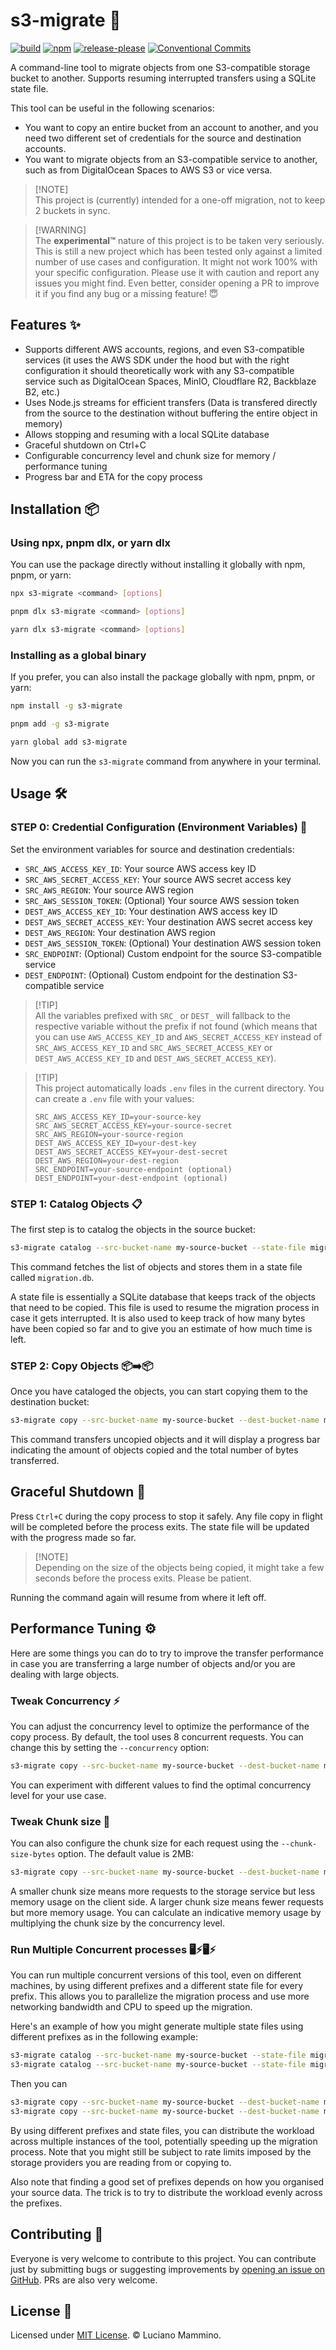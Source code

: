 # s3-migrate 🚀

[![build](https://github.com/lmammino/s3-migrate/actions/workflows/build.yml/badge.svg)](https://github.com/lmammino/s3-migrate/actions/workflows/build.yml)
[![npm](https://img.shields.io/npm/v/s3-migrate)](https://www.npmjs.com/package/s3-migrate)
[![release-please](https://badgen.net/static/release-please/%F0%9F%99%8F/green)](https://github.com/googleapis/release-please)
[![Conventional Commits](https://img.shields.io/badge/Conventional%20Commits-1.0.0-%23FE5196?logo=conventionalcommits&logoColor=white)](https://conventionalcommits.org)

A command-line tool to migrate objects from one S3-compatible storage bucket to
another. Supports resuming interrupted transfers using a SQLite state file.

This tool can be useful in the following scenarios:

- You want to copy an entire bucket from an account to another, and you need two
  different set of credentials for the source and destination accounts.
- You want to migrate objects from an S3-compatible service to another, such as
  from DigitalOcean Spaces to AWS S3 or vice versa.

> [!NOTE]\
> This project is (currently) intended for a one-off migration, not to keep 2
> buckets in sync.

> [!WARNING]\
> The **experimental™️** nature of this project is to be taken very seriously.
> This is still a new project which has been tested only against a limited
> number of use cases and configuration. It might not work 100% with your
> specific configuration. Please use it with caution and report any issues you
> might find. Even better, consider opening a PR to improve it if you find any
> bug or a missing feature! 😇

## Features ✨

- Supports different AWS accounts, regions, and even S3-compatible services (it
  uses the AWS SDK under the hood but with the right configuration it should
  theoretically work with any S3-compatible service such as DigitalOcean Spaces,
  MinIO, Cloudflare R2, Backblaze B2, etc.)
- Uses Node.js streams for efficient transfers (Data is transfered directly from
  the source to the destination without buffering the entire object in memory)
- Allows stopping and resuming with a local SQLite database
- Graceful shutdown on Ctrl+C
- Configurable concurrency level and chunk size for memory / performance tuning
- Progress bar and ETA for the copy process

## Installation 📦

### Using npx, pnpm dlx, or yarn dlx

You can use the package directly without installing it globally with npm, pnpm,
or yarn:

```sh
npx s3-migrate <command> [options]
```

```sh
pnpm dlx s3-migrate <command> [options]
```

```sh
yarn dlx s3-migrate <command> [options]
```

### Installing as a global binary

If you prefer, you can also install the package globally with npm, pnpm, or
yarn:

```sh
npm install -g s3-migrate
```

```sh
pnpm add -g s3-migrate
```

```sh
yarn global add s3-migrate
```

Now you can run the `s3-migrate` command from anywhere in your terminal.

## Usage 🛠️

### STEP 0: Credential Configuration (Environment Variables) 🔐

Set the environment variables for source and destination credentials:

- `SRC_AWS_ACCESS_KEY_ID`: Your source AWS access key ID
- `SRC_AWS_SECRET_ACCESS_KEY`: Your source AWS secret access key
- `SRC_AWS_REGION`: Your source AWS region
- `SRC_AWS_SESSION_TOKEN`: (Optional) Your source AWS session token
- `DEST_AWS_ACCESS_KEY_ID`: Your destination AWS access key ID
- `DEST_AWS_SECRET_ACCESS_KEY`: Your destination AWS secret access key
- `DEST_AWS_REGION`: Your destination AWS region
- `DEST_AWS_SESSION_TOKEN`: (Optional) Your destination AWS session token
- `SRC_ENDPOINT`: (Optional) Custom endpoint for the source S3-compatible
  service
- `DEST_ENDPOINT`: (Optional) Custom endpoint for the destination S3-compatible
  service

> [!TIP]\
> All the variables prefixed with `SRC_` or `DEST_` will fallback to the
> respective variable without the prefix if not found (which means that you can
> use `AWS_ACCESS_KEY_ID` and `AWS_SECRET_ACCESS_KEY` instead of
> `SRC_AWS_ACCESS_KEY_ID` and `SRC_AWS_SECRET_ACCESS_KEY` or
> `DEST_AWS_ACCESS_KEY_ID` and `DEST_AWS_SECRET_ACCESS_KEY`).

> [!TIP]\
> This project automatically loads `.env` files in the current directory. You
> can create a `.env` file with your values:
>
> ```plain
> SRC_AWS_ACCESS_KEY_ID=your-source-key
> SRC_AWS_SECRET_ACCESS_KEY=your-source-secret
> SRC_AWS_REGION=your-source-region
> DEST_AWS_ACCESS_KEY_ID=your-dest-key
> DEST_AWS_SECRET_ACCESS_KEY=your-dest-secret
> DEST_AWS_REGION=your-dest-region
> SRC_ENDPOINT=your-source-endpoint (optional)
> DEST_ENDPOINT=your-dest-endpoint (optional)
> ```

### STEP 1: Catalog Objects 📋

The first step is to catalog the objects in the source bucket:

```sh
s3-migrate catalog --src-bucket-name my-source-bucket --state-file migration.db
```

This command fetches the list of objects and stores them in a state file called
`migration.db`.

A state file is essentially a SQLite database that keeps track of the objects
that need to be copied. This file is used to resume the migration process in
case it gets interrupted. It is also used to keep track of how many bytes have
been copied so far and to give you an estimate of how much time is left.

### STEP 2: Copy Objects 📦➡️📦

Once you have cataloged the objects, you can start copying them to the
destination bucket:

```sh
s3-migrate copy --src-bucket-name my-source-bucket --dest-bucket-name my-dest-bucket --state-file migration.db
```

This command transfers uncopied objects and it will display a progress bar
indicating the amount of objects copied and the total number of bytes
transferred.

## Graceful Shutdown 🛑

Press `Ctrl+C` during the copy process to stop it safely. Any file copy in
flight will be completed before the process exits. The state file will be
updated with the progress made so far.

> [!NOTE]\
> Depending on the size of the objects being copied, it might take a few seconds
> before the process exits. Please be patient.

Running the command again will resume from where it left off.

## Performance Tuning ⚙️

Here are some things you can do to try to improve the transfer performance in
case you are transferring a large number of objects and/or you are dealing with
large objects.

### Tweak Concurrency ⚡️

You can adjust the concurrency level to optimize the performance of the copy
process. By default, the tool uses 8 concurrent requests. You can change this by
setting the `--concurrency` option:

```sh
s3-migrate copy --src-bucket-name my-source-bucket --dest-bucket-name my-dest-bucket --state-file migration.db --concurrency 32
```

You can experiment with different values to find the optimal concurrency level
for your use case.

### Tweak Chunk size 🍔

You can also configure the chunk size for each request using the
`--chunk-size-bytes` option. The default value is 2MB:

```sh
s3-migrate copy --src-bucket-name my-source-bucket --dest-bucket-name my-dest-bucket --state-file migration.db --chunk-size-bytes 1048576
```

A smaller chunk size means more requests to the storage service but less memory
usage on the client side. A larger chunk size means fewer requests but more
memory usage. You can calculate an indicative memory usage by multiplying the
chunk size by the concurrency level.

### Run Multiple Concurrent processes 🖥️⚡️🖥️⚡️

You can run multiple concurrent versions of this tool, even on different
machines, by using different prefixes and a different state file for every
prefix. This allows you to parallelize the migration process and use more
networking bandwidth and CPU to speed up the migration.

Here's an example of how you might generate multiple state files using different
prefixes as in the following example:

```sh
s3-migrate catalog --src-bucket-name my-source-bucket --state-file migration-a.db --prefix "a" # in one shell / machine
s3-migrate catalog --src-bucket-name my-source-bucket --state-file migration-b.db --prefix "b" # in another shell / machine
```

Then you can

```sh
s3-migrate copy --src-bucket-name my-source-bucket --dest-bucket-name my-dest-bucket --state-file migration-a.db # in one shell / machine
s3-migrate copy --src-bucket-name my-source-bucket --dest-bucket-name my-dest-bucket --state-file migration-b.db # in another shell / machine
```

By using different prefixes and state files, you can distribute the workload
across multiple instances of the tool, potentially speeding up the migration
process. Note that you might still be subject to rate limits imposed by the
storage providers you are reading from or copying to.

Also note that finding a good set of prefixes depends on how you organised your
source data. The trick is to try to distribute the workload evenly across the
prefixes.

## Contributing 🤝

Everyone is very welcome to contribute to this project. You can contribute just
by submitting bugs or suggesting improvements by
[opening an issue on GitHub](https://github.com/lmammino/s3-migrate/issues). PRs
are also very welcome.

## License 📄

Licensed under [MIT License](LICENSE). © Luciano Mammino.
